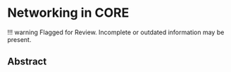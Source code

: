 # Networking in CORE

!!! warning
    Flagged for Review.
    Incomplete or outdated information may be present.

## Abstract
